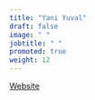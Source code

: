```yaml
---
title: "Yani Yuval"
draft: false
image: " "
jobtitle: " "
promoted: true
weight: 12
---
```





[Website](https:)
